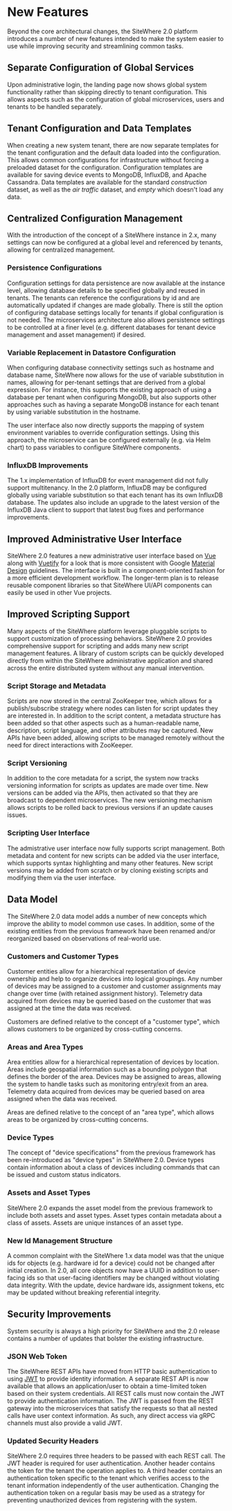 # New Features

<Seo/>

Beyond the core architectural changes, the SiteWhere 2.0 platform introduces
a number of new features intended to make the system easier to use while improving
security and streamlining common tasks.

## Separate Configuration of Global Services

Upon administrative login, the landing page now shows global system functionality
rather than skipping directly to tenant configuration. This allows aspects such as
the configuration of global microservices, users and tenants to be handled
separately.

<InlineImage src="/images/platform/tenant-management.png" caption="Tenant Management"/>

## Tenant Configuration and Data Templates

When creating a new system tenant, there are now separate templates for
the tenant configuration and the default data loaded into the configuration.
This allows common configurations for infrastructure without forcing a
preloaded dataset for the configuration. Configuration templates are
available for saving device events to MongoDB, InfluxDB, and Apache Cassandra.
Data templates are available for the standard _construction_ dataset, as well
as the _air traffic_ dataset, and _empty_ which doesn't load any data.

## Centralized Configuration Management

With the introduction of the concept of a SiteWhere instance in 2.x,
many settings can now be configured at a global level and referenced by
tenants, allowing for centralized management.

### Persistence Configurations

Configuration settings for data persistence are now available at the instance level,
allowing database details to be specified globally and reused in tenants. The
tenants can reference the configurations by id and are automatically updated
if changes are made globally. There is still the option of configuring database
settings locally for tenants if global configuration is not needed. The
microservices architecture also allows persistence settings to be controlled
at a finer level (e.g. different databases for tenant device management and
asset management) if desired.

<InlineImage src="/images/platform/persistence-configurations.png" caption="Persistence Configuration"/>

### Variable Replacement in Datastore Configuration

When configuring database connectivity settings such as hostname and database
name, SiteWhere now allows for the use of variable substitution in names,
allowing for per-tenant settings that are derived from a global expression.
For instance, this supports the existing approach of using a database per
tenant when configuring MongoDB, but also supports other approaches such as
having a separate MongoDB instance for each tenant by using variable substitution
in the hostname.

The user interface also now directly supports the mapping of system environment
variables to override configuration settings. Using this approach, the microservice
can be configured externally (e.g. via Helm chart) to pass variables to configure
SiteWhere components.

<InlineImage src="/images/platform/db-variable-substitution.png" caption="Variable Sustitution"/>

### InfluxDB Improvements

The 1.x implementation of InfluxDB for event management did not fully support
multitenancy. In the 2.0 platform, InfluxDB may be configured globally using
variable substitution so that each tenant has its own InfluxDB database. The
updates also include an upgrade to the latest version of the InfluxDB Java
client to support that latest bug fixes and performance improvements.

## Improved Administrative User Interface

SiteWhere 2.0 features a new administrative user interface based on
[Vue](https://vuejs.org/) along with [Vuetify](https://vuetifyjs.com/)
for a look that is more consistent with Google [Material Design](https://material.io/)
guidelines. The interface is built in a component-oriented fashion for a
more efficient development workflow. The longer-term plan is to release
reusable component libraries so that SiteWhere UI/API components can easily
be used in other Vue projects.

<InlineImage src="/images/platform/vue-user-interface.png" caption="Vue User Interface"/>

## Improved Scripting Support

Many aspects of the SiteWhere platform leverage pluggable scripts to support
customization of processing behaviors. SiteWhere 2.0 provides comprehensive
support for scripting and adds many new script management features. A library
of custom scripts can be quickly developed directly from within the SiteWhere
administrative application and shared across the entire distributed system
without any manual intervention.

### Script Storage and Metadata

Scripts are now stored in the central ZooKeeper tree, which allows for a
publish/subscribe strategy where nodes can listen for script updates they
are interested in. In addition to the script content, a metadata structure
has been added so that other aspects such as a human-readable name, description,
script language, and other attributes may be captured. New APIs have been added,
allowing scripts to be managed remotely without the need for direct interactions
with ZooKeeper.

### Script Versioning

In addition to the core metadata for a script, the system now tracks versioning
information for scripts as updates are made over time. New versions can be added
via the APIs, then activated so that they are broadcast to dependent microservices.
The new versioning mechanism allows scripts to be rolled back to previous versions
if an update causes issues.

### Scripting User Interface

The admistrative user interface now fully supports script management. Both metadata
and content for new scripts can be added via the user interface, which supports
syntax highlighting and many other features. New script versions may be added from
scratch or by cloning existing scripts and modifying them via the user interface.

<InlineImage src="/images/platform/scripting-ui.png" caption="Scripting User Interface"/>

## Data Model

The SiteWhere 2.0 data model adds a number of new concepts which improve the
ability to model common use cases. In addition, some of the existing entities
from the previous framework have been renamed and/or reorganized based on
observations of real-world use.

### Customers and Customer Types

Customer entities allow for a hierarchical representation of device ownership
and help to organize devices into logical groupings. Any number of devices
may be assigned to a customer and customer assignments may change over time
(with retained assignment history). Telemetry data acquired from devices
may be queried based on the customer that was assigned at the time the
data was received.

Customers are defined relative to the concept of a "customer type", which
allows customers to be organized by cross-cutting concerns.

### Areas and Area Types

Area entities allow for a hierarchical representation of devices by location.
Areas include geospatial information such as a bounding polygon that defines
the border of the area. Devices may be assigned to areas, allowing the system
to handle tasks such as monitoring entry/exit from an area. Telemetry data
acquired from devices may be queried based on area assigned when the data
was received.

Areas are defined relative to the concept of an "area type", which allows
areas to be organized by cross-cutting concerns.

### Device Types

The concept of "device specifications" from the previous framework has been
re-introduced as "device types" in SiteWhere 2.0. Device types contain
information about a class of devices including commands that can be issued
and custom status indicators.

### Assets and Asset Types

SiteWhere 2.0 expands the asset model from the previous framework to include
both assets and asset types. Asset types contain metadata about a class of
assets. Assets are unique instances of an asset type.

### New Id Management Structure

A common complaint with the SiteWhere 1.x data model was that the unique ids for
objects (e.g. hardware id for a device) could not be changed after initial creation.
In 2.0, all core objects now have a UUID in addition to user-facing ids so that
user-facing identifiers may be changed without violating data integrity. With the
update, device hardware ids, assignment tokens, etc may be updated without breaking
referential integrity.

## Security Improvements

System security is always a high priority for SiteWhere and the 2.0 release contains
a number of updates that bolster the existing infrastructure.

### JSON Web Token

The SiteWhere REST APIs have moved from HTTP basic authentication to using
[JWT](https://jwt.io/introduction/) to provide identity information. A separate
REST API is now available that allows an application/user to obtain a time-limited
token based on their system credentials. All REST calls must now contain the JWT to
provide authentication information. The JWT is passed from the REST gateway into
the microservices that satisfy the requests so that all nested calls have user
context information. As such, any direct access via gRPC channels must also provide
a valid JWT.

### Updated Security Headers

SiteWhere 2.0 requires three headers to be passed with each REST call. The JWT
header is required for user authentication. Another header contains the token for
the tenant the operation applies to. A third header contains an authentication
token specific to the tenant which verifies access to the tenant information
independently of the user authentication. Changing the authentication token on a
regular basis may be used as a strategy for preventing unauthorized devices
from registering with the system.
